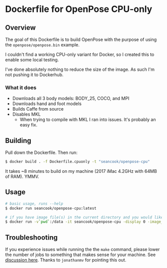 # Dockerfile for OpenPose CPU-only

## Overview

The goal of this Dockerfile is to build OpenPose with the purpose of using the `openpose/openpose.bin` example.

I couldn't find a working CPU-only variant for Docker, so I created this to enable some local testing.

I've done absolutely nothing to reduce the size of the image. As such I'm not pushing it to Dockerhub.

### What it does
* Downloads all 3 body models: BODY_25, COCO, and MPI
* Downloads hand and foot models
* Builds Caffe from source
* Disables MKL
  * When trying to compile with MKL I ran into issues. It's probably an easy fix.

## Building

Pull down the Dockerfile. Then run:

```sh
$ docker build . -f Dockerfile.cpuonly -t "seancook/openpose-cpu"
```

It takes ~8 minutes to build on my machine (2017 iMac 4.2GHz with 64MB of RAM). YMMV.

## Usage

```sh
# basic usage, runs --help
$ docker run seancook/openpose-cpu:latest
```

```sh
# if you have image file(s) in the current directory and you would like to process them
$ docker run -v`pwd`:/data -it seancook/openpose-cpu -display 0 -image_dir /data -write_images /data
```

## Troubleshooting

If you experience issues while running the the `make` command, please lower the number of jobs to something that makes sense for your machine. See [discussion here](https://github.com/seancook/docker-openpose-cpu/pull/2). Thanks to `jonathanmv` for pointing this out.
